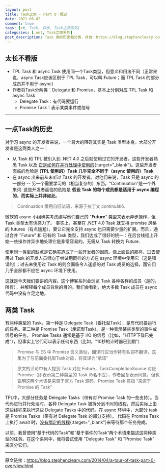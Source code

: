 ```yaml
---
layout: post
title: Task之旅 - Part 0：概述
date: 2021-06-02
comment: true
tags: [c#, Task, 异步, Task之旅系列]
categories: [.net, Task之旅系列]
post_description: Task 类的历史和分类，译自：https://blog.stephencleary.com/2014/04/a-tour-of-task-part-0-overview.html
---
```


## 太长不看版

- TPL Task 和 async Task 使用同一个Task类型，但意义和用法不同（正常来说，async Task应该区别于 TPL Task，可以叫 Future；而 TPL Task 的部分成员并不用于 async）
- 作者将Task分两类：Delegate 和 Promise，基本上分别对应 TPL Task 和 async Task
	- Delegate Task：有代码要运行
	- Promise Task：表示某类事件或信号

----

## 一点Task的历史

对学习 async 的开发者来说，一个最大的阻碍其实是 Task 类型本身。大部分开发者是这两类人之一：

- 从 Task 和 TPL 被引入到 .NET 4.0 之后就使用过它的开发者。这些开发者熟悉 Task 以及 [它是如何在并行处理中使用的](https://msdn.microsoft.com/en-us/library/ff963553.aspx){:target="_blank"}。这些开发者面临的危险是 **(TPL 使用的）Task 几乎完全不同于（async 使用的）Task**
- 在 async 出来前从未听过 Task 的开发者。对他们来说，Task 只是 async 的一部分 -- 另一个需要学习的（相当复杂的）东西。“Continuation”是一个外来词. 这些开发者面临的危险是 **假设 Task 的每个成员都是适用于 async 编程的，而实际上并非如此**。

> Continuation 借用自旧法语，来源于拉丁文 continuātiō.

微软的 async 小组确实考虑编写他们自己的 "**Future**" 类型来表示异步操作，但 Task 类型太有诱惑力了。 事实上，甚至在 .NET 4.0 Task 就支持 promise 风格的 futures（有点尴尬），要让它完全支持 async 也只需要少量的扩展。而且，通过合并 "Future" 和 已有的 Task 类型，我们达成了很好的统一：在后台线程上开始一些操作并异步地处理它是非常容易的。无需从 Task 转换为 Future.

使用同一类型的缺点是它确实造成了一些开发者的困惑。像上面说的那样，过去使用过 Task 的开发人员倾向于尝试用同样的方式在 async 环境中使用它（这是错误的）；过去未使用过 Task 的则会面临令人迷惑的对 Task 成员的选择，而它们几乎全部都不应在 async 环境下使用。

这就是今天我们要讲的内容。这个博客系列会浏览 Task 各种各样的成员（是的，所有），并解释每个成员背后的目的。我们会看到，绝大多数 Task 成员在 async 代码中没有立足之地。

## 两类 Task

有两种类型的 Task。第一种是 Delegate Task（委托型Task），是有代码要运行的任务。第二种是 Promise Task（承诺型Task），是一种表示某些类型的事件或信号的任务。 Promise Tasks 通常是基于 I/O 的信号（比如，“HTTP下载已完成”），但事实上它们可以表示任何东西（比如，“10秒的计时器已到期”）

> Promise 与 ES 中 Promise 含义类似，翻译时应当作特有名词不翻译，这里为了与前面委托型Task对应，将其译为“承诺”	

> 原文的评论中有人提到 Task 对应 Future，TaskCompletionSource 对应 Promise（即表示第二种类型的 Task 命名不妥），作者回复表示同意，但也说明这两个术语是来源于官方 Task 源码，Promise Task 意指 “来源于 Promise 的 Task”

TPL中，大部分任务是 Delegate Tasks（带有对 Promise Task 的一些支持）。当代码进行并行处理时，各种 Delegate Task 被拆分到不同的线程，然后实际上由这些线程来执行这些 Delegate Tasks 中的代码。在 async 环境中，大部分 task 是 Promise Tasks（带有对 Delegate Task 的部分支持）。 代码在 Promise Task 上执行 await 时，[没有绑定的线程](https://blog.stephencleary.com/2013/11/there-is-no-thread.html){:target="_blank"}来等待那个任务完成。

以前，我曾使用“基于代码的Task”和“基于事件的Task”两个术语来描述这两种类型的任务。在这个系列中，我将尝试使用 "Delegate Task" 和 "Promise Task" 来区分它们。


----

原文链接：<a href ="https://blog.stephencleary.com/2014/04/a-tour-of-task-part-0-overview.html" target="_blank">https://blog.stephencleary.com/2014/04/a-tour-of-task-part-0-overview.html</a>
